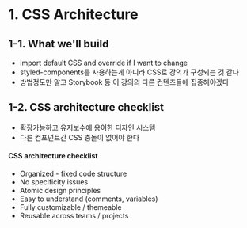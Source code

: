 # 1. CSS Architecture

## 1-1. What we'll build

- import default CSS and override if I want to change
- styled-components를 사용하는게 아니라 CSS로 강의가 구성되는 것 같다
- 방법정도만 알고 Storybook 등 이 강의의 다른 컨텐츠들에 집중해야겠다

## 1-2. CSS architecture checklist

- 확장가능하고 유지보수에 용이한 디자인 시스템
- 다른 컴포넌트간 CSS 충돌이 없어야 한다

#### CSS architecture checklist

- Organized - fixed code structure
- No specificity issues
- Atomic design principles
- Easy to understand (comments, variables)
- Fully customizable / themeable
- Reusable across teams / projects
